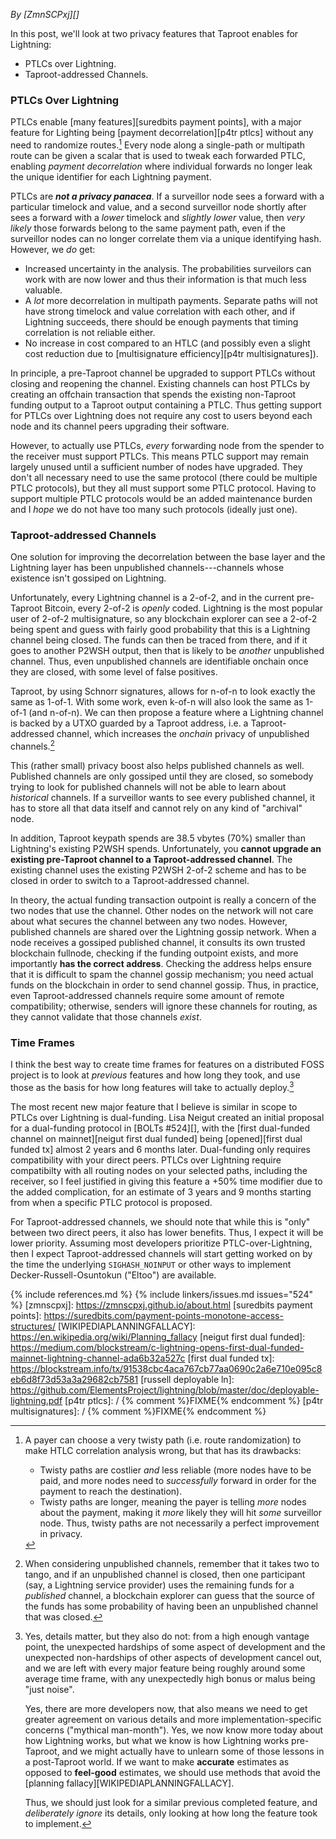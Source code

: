 *By [ZmnSCPxj][]*

In this post, we'll look at two privacy features that Taproot enables
for Lightning:

* PTLCs over Lightning.
* Taproot-addressed Channels.

### PTLCs Over Lightning

PTLCs enable [many features][suredbits payment points], with a major
feature for Lighting being [payment decorrelation][p4tr ptlcs] without
any need to randomize routes.[^route-randomization] Every node along a
single-path or multipath route can be given a scalar that is used to
tweak each forwarded PTLC, enabling *payment decorrelation* where
individual forwards no longer leak the unique identifier for each
Lightning payment.

PTLCs are ***not a privacy panacea***.
If a surveillor node sees a forward with a particular timelock and value,
and a second surveillor node shortly after sees a forward with a *lower*
timelock and *slightly lower* value,
then *very likely* those forwards belong to
the same payment path, even if the surveillor nodes can no longer
correlate them via a unique identifying hash.  However, we *do* get:

* Increased uncertainty in the analysis.
  The probabilities surveilors
  can work with are now lower and thus their information is
  that much less valuable.
* A *lot* more decorrelation in multipath payments.
  Separate paths will not have strong timelock
  and value correlation with each other, and if Lightning succeeds,
  there should be enough payments that timing correlation is not
  reliable either.
* No increase in cost compared to an HTLC (and possibly
  even a slight cost reduction due to [multisignature efficiency][p4tr
  multisignatures]).

In principle, a pre-Taproot channel be upgraded to support PTLCs without
closing and reopening the channel.
Existing channels can host PTLCs by creating an offchain
transaction that spends the existing non-Taproot funding output
to a Taproot output containing a PTLC.
Thus getting support for PTLCs over
Lightning does not require any cost to users beyond each node and its
channel peers upgrading their software.

However, to actually use PTLCs,
*every* forwarding node from the spender to the receiver must support PTLCs.
This means PTLC support may remain largely unused until a sufficient
number of nodes have upgraded.
They don't all
necessary need to use the same protocol (there could be multiple 
PTLC protocols), but they all must support some PTLC protocol.
Having to support multiple PTLC protocols would be an
added maintenance burden and I *hope* we do not have too many
such protocols (ideally just one).

### Taproot-addressed Channels

One solution for improving the
decorrelation between the base layer and the Lightning layer
has been unpublished channels---channels whose existence isn't
gossiped on Lightning.

Unfortunately, every Lightning channel is a 2-of-2, and in the
current pre-Taproot Bitcoin, every 2-of-2 is *openly* coded.
Lightning is the most popular user of 2-of-2 multisignature,
so any blockchain explorer can see a 2-of-2
being spent and guess with fairly
good probability that this is a Lightning channel being closed.
The funds can then be traced from there, and if it goes to
another P2WSH output, then that is likely to be *another* unpublished
channel.
Thus, even unpublished channels are identifiable onchain once
they are closed, with some level of false positives.

Taproot, by using Schnorr signatures, allows for n-of-n to look
exactly the same as 1-of-1.
With some work, even k-of-n will also look the same as 1-of-1
(and n-of-n).
We can then propose a feature where a Lightning channel is
backed by a UTXO guarded by a Taproot address, i.e. a
Taproot-addressed channel, which increases the *onchain* privacy of unpublished
channels.[^two-to-tango]

<!-- P2WSH 2-of-2: OP_0 <sig> <sig> <2 <key> <key> 2 OP_CMS>
             219 =   1 + 1+72 +1+72 +1+1+1+33+1+33+1+1
             54.75 = 219/4
     P2TR: <sig>
             64
             16 = 64/4

    Comparsion:
      38.75 = 54.75 - 16
      ~70% = 1 - 16/54.75
-->

This (rather small) privacy boost also helps published channels
as well.
Published channels are only gossiped until they are closed, so
somebody trying to look for published channels will not
be able to learn about
*historical* channels.
If a surveillor wants to see every published channel, it has
to store all that data itself and cannot rely on any kind of
"archival" node.

In addition, Taproot keypath spends are 38.5 vbytes (70%) smaller than
Lightning's existing P2WSH spends.  Unfortunately, you **cannot upgrade an
existing pre-Taproot channel to a Taproot-addressed channel**.
The existing channel uses the existing P2WSH 2-of-2 scheme and
has to be closed in order to switch to a Taproot-addressed channel.

In theory, the actual funding transaction outpoint is
really a concern of the two nodes that use the channel.
Other nodes on the network will not care about what secures
the channel between any two nodes.
However, published channels are shared over the Lightning gossip network.
When a node receives a gossiped published channel, it consults
its own trusted blockchain fullnode, checking if the funding
outpoint exists, and more importantly **has the correct address**.
Checking the address helps ensure that it is difficult to spam
the channel gossip mechanism; you need actual funds on the
blockchain in order to send channel gossip.
Thus, in practice, even Taproot-addressed channels require some
amount of remote compatibility; otherwise, senders will ignore
these channels for routing, as they cannot validate that those
channels *exist*.

### Time Frames

I think the best way to create time frames for features on a
distributed FOSS project is to look at *previous* features and
how long they took, and use those as the basis for how long
features will take to actually deploy.[^planning-details]

The most recent new major feature that I believe is similar in scope to
PTLCs over Lightning is dual-funding.  Lisa Neigut created an initial
proposal for a dual-funding protocol in [BOLTs #524][], with the
[first dual-funded channel on
mainnet][neigut first dual funded] being [opened][first dual funded tx]
almost 2 years and 6 months later.
Dual-funding only
requires compatibility with your direct peers.
PTLCs over Lightning require compatibilty with all routing nodes on your
selected paths, including the receiver, so
I feel justified in giving
this feature a +50% time modifier due to the added
complication, for an estimate of 3 years and 9 months starting from
when a specific PTLC protocol is proposed.

For Taproot-addressed channels, we should note that while
this is "only" between two direct peers, it also has lower
benefits.
Thus, I expect it will be lower priority.
Assuming most developers prioritize PTLC-over-Lightning,
then I expect Taproot-addressed channels will start getting
worked on by the time the underlying `SIGHASH_NOINPUT` or
other ways to implement Decker-Russell-Osuntokun ("Eltoo") are available.

[^route-randomization]:
    A payer can choose a very twisty path (i.e. route randomization) to
    make HTLC correlation analysis wrong, but that has its drawbacks:

    * Twisty paths are costlier *and* less reliable (more nodes
      have to be paid, and more nodes need to *successfully* forward
      in order for the payment to reach the destination).
    * Twisty paths are longer, meaning the payer is telling *more*
      nodes about the payment, making it *more* likely they will hit
      *some* surveillor node.
      Thus, twisty paths are not necessarily a perfect improvement
      in privacy.

[^planning-details]:
    Yes, details matter, but they also do not: from a high enough
    vantage point, the unexpected hardships of some aspect of
    development and the unexpected non-hardships of other aspects
    of development cancel out, and we are left with every major
    feature being roughly around some average time frame, with
    any unexpectedly high bonus or malus being "just noise".

    Yes, there are more developers now, that also means we need
    to get greater agreement on various details and more
    implementation-specific concerns ("mythical man-month").
    Yes, we now know more today about how Lightning works, but
    what we know is how Lightning works pre-Taproot, and we
    might actually have to unlearn some of those lessons in a
    post-Taproot world.
    If we want to make **accurate** estimates as opposed to
    **feel-good** estimates, we should use methods that avoid
    the [planning fallacy][WIKIPEDIAPLANNINGFALLACY].

    Thus, we should just look for a similar previous completed
    feature, and *deliberately ignore* its details, only looking
    at how long the feature took to implement.

[^two-to-tango]:
    When considering unpublished channels, remember that
    it takes two to tango, and if an unpublished channel is
    closed, then one participant (say, a Lightning service provider)
    uses the remaining funds for a *published* channel, a blockchain
    explorer can guess that the source of the funds has some
    probability of having been an unpublished channel that was
    closed.

{% include references.md %}
{% include linkers/issues.md issues="524" %}
[zmnscpxj]: https://zmnscpxj.github.io/about.html
[suredbits payment points]: https://suredbits.com/payment-points-monotone-access-structures/
[WIKIPEDIAPLANNINGFALLACY]: https://en.wikipedia.org/wiki/Planning_fallacy
[neigut first dual funded]: https://medium.com/blockstream/c-lightning-opens-first-dual-funded-mainnet-lightning-channel-ada6b32a527c
[first dual funded tx]: https://blockstream.info/tx/91538cbc4aca767cb77aa0690c2a6e710e095c8eb6d8f73d53a3a29682cb7581
[russell deployable ln]: https://github.com/ElementsProject/lightning/blob/master/doc/deployable-lightning.pdf
[p4tr ptlcs]: / {% comment %}FIXME{% endcomment %}
[p4tr multisignatures]: / {% comment %}FIXME{% endcomment %}
